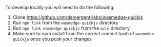 To develop locally you will need to do the following:

1. Clone https://github.com/demergent-labs/wasmedge-quickjs
2. Run `npm link` from the `wasmedge-quickjs` directory
3. Run `npm link wasmedge-quickjs` from the `azle` directory
4. Make sure to npm install from the correct commit hash of `wasmedge-quickjs` once you push your changes
